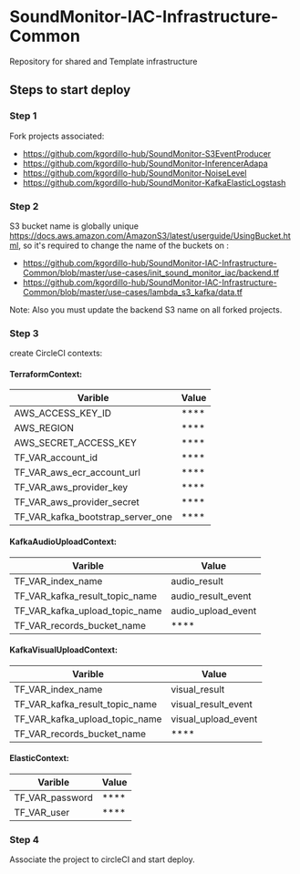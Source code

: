 # SoundMonitor-IAC-Infrastructure-Common
Repository for shared and Template infrastructure

## Steps to start deploy

### Step 1
Fork projects associated:

* https://github.com/kgordillo-hub/SoundMonitor-S3EventProducer
* https://github.com/kgordillo-hub/SoundMonitor-InferencerAdapa
* https://github.com/kgordillo-hub/SoundMonitor-NoiseLevel
* https://github.com/kgordillo-hub/SoundMonitor-KafkaElasticLogstash


### Step 2

S3 bucket name is globally unique https://docs.aws.amazon.com/AmazonS3/latest/userguide/UsingBucket.html, so it's required to change the name of the buckets on :

* https://github.com/kgordillo-hub/SoundMonitor-IAC-Infrastructure-Common/blob/master/use-cases/init_sound_monitor_iac/backend.tf
* https://github.com/kgordillo-hub/SoundMonitor-IAC-Infrastructure-Common/blob/master/use-cases/lambda_s3_kafka/data.tf

Note: Also you must update the backend S3 name on all forked projects.


### Step 3

create CircleCI contexts:

#### TerraformContext:

| Varible | Value  |
|---|---|
| AWS_ACCESS_KEY_ID | **** |
| AWS_REGION | **** |
| AWS_SECRET_ACCESS_KEY | **** |
| TF_VAR_account_id | **** |
| TF_VAR_aws_ecr_account_url | **** |
| TF_VAR_aws_provider_key | **** |
| TF_VAR_aws_provider_secret | **** |
| TF_VAR_kafka_bootstrap_server_one | **** |

#### KafkaAudioUploadContext:

| Varible | Value  |
|---|---|
| TF_VAR_index_name | audio_result |
| TF_VAR_kafka_result_topic_name | audio_result_event |
| TF_VAR_kafka_upload_topic_name | audio_upload_event |
| TF_VAR_records_bucket_name | **** |

#### KafkaVisualUploadContext:

| Varible | Value  |
|---|---|
| TF_VAR_index_name | visual_result |
| TF_VAR_kafka_result_topic_name | visual_result_event |
| TF_VAR_kafka_upload_topic_name | visual_upload_event |
| TF_VAR_records_bucket_name | **** |
  
#### ElasticContext:

| Varible | Value  |
|---|---|
| TF_VAR_password | **** |
| TF_VAR_user | **** |

### Step 4

Associate the project to circleCI and start deploy.
